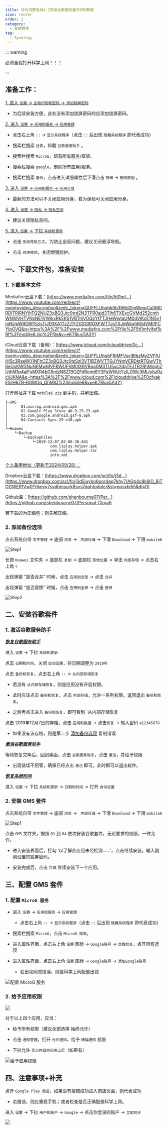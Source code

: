 ```yaml
---
title: 华为鸿蒙系统4.2安装谷歌服务套件GMS教程
icon: router
order: 2
category:
  - 安装教程
tag:
  - Synology
---
```


<SiteInfo
  name="华为鸿蒙系统4.2安装谷歌服务套件GMS教程"
  desc="提醒：在开始安装谷歌框架前还是建议关闭应用分身，像微信双开之类的，因为有朋友反馈，开着应用双开安装谷歌框架可能会报错。"
  url="https://www.youtube.com/watch?v=eK78luv5A3Y"
  logo="https://www.gstatic.com/youtube/img/branding/favicon/favicon_144x144.png"
  preview="https://i.ytimg.com/vi/eK78luv5A3Y/maxresdefault.jpg"
/>

::: warning

必须全程打开科学上网！！！

:::

## 准备工作：

<u> 1. 进入 `设置` -> `生物识别和密码` -> `添加锁屏密码` </u>

- 为后续安装方便，此处没有添加锁屏密码的应添加锁屏密码。

<u> 2. 进入 `设置` -> `应用和服务` -> `应用管理` </u>

- 点击右上角 `::` -> `显示系统程序`（点击 `::` 后出现 `隐藏系统程序` 即代表成功）

- 搜索栏搜索 `谷歌`，卸载 `谷歌服务助手` 。

- 搜索栏搜索 `MicroG`，卸载所有服务/框架。

- 搜索栏搜索 `google`，删除所有应用/服务。

- 搜索栏搜索 `备份`，点击进入详细属性后下滑点击 `存储` -> `删除数据` 。

<u> 3. 进入 `设置` -> `应用和服务` -> `应用分身` </u>

- 最新的方法可以不关闭应用分身，若为保险可关闭应用分身。

<u> 4. 进入 `设置` -> `隐私` -> `隐私空间` </u>

- 建议关闭隐私空间。

<u> 5. 进入 `设置` -> 下拉 `系统和更新` </u>

- 点击 `系统导航方式`，为防止出现问题，建议关闭悬浮导航。

- 点击 `纯净模式`，关闭增强防护。

## 一、下载文件包，准备安装

### 1. 下载基本文件

Mediafire云盘下载：[https://www.mediafire.com/file/5tl1mf...](https://www.youtube.com/redirect?event=video_description&redir_token=QUFFLUhqbktIb3R6d2lmWmpCa0M0RDlTRlRNYjhTQ2NUZ3xBQ3Jtc0trd2N3TFR0ajd3Tlh6TXExcGVMd252cmhWNWVHTVNxNE1VWlkxRk5KS1VBTmVOQzYtTTJHeWwtaUM0dVlKcE1NSy1mNUpWRDRPSzlsTjJERXA1TzZiTFZGSGlROXFWTTJsTXJnWkxhR0dVM0FCYlpGVQ&q=https%3A%2F%2Fwww.mediafire.com%2Ffile%2F5tl1mfylfaf1k9f%2Fmobile6.zip%2Ffile&v=eK78luv5A3Y) 

iCloud云盘下载（备用）：[https://www.icloud.com/iclouddrive/0c...](https://www.youtube.com/redirect?event=video_description&redir_token=QUFFLUhqbFRiMFVscjBlbzMyZVFfUHI5c3RseW01NFhCZ3xBQ3Jtc0tsSzl3VTlBZWVTTGJYNmVERDktRTQwVTh6eUxKWGNuNEMwMVFBWUFhM0lXRVBqa0M3TU5uc2dpTFJTR2RhMnphZUthM1p4alFsMXR4bG5rdzN6Z19OZFdRemt6Y3FqWWJtYzlLOWc3MjJybzRzcVJKNA&q=https%3A%2F%2Fwww.icloud.com%2Ficlouddrive%2F0cfyakESrH6ZB-RGMOq_QhMIQ%23mobile6&v=eK78luv5A3Y)

打开网址并下载 `mobile6.zip` 到手机，并解压缩。

``` tree
├─GMS
│      01.microg.android.gms.apk
│      02.Google Play Store_40.9.25-23.apk
│      03.com.google.android.gsf-8.apk
│      04.Contacts Sync-29-v10.apk
│
└─Huawei
    └─Backup
        └─backupFiles
            └─2019-12-07_02-08-38-841
                    com.lzplay.helper.apk
                    com.lzplay.helper.tar
                    info.xml
```

<u> 个人备用地址（更新于2024/09/28）：</u>

Dropbox云盘下载：[https://www.dropbox.com/scl/fo/j3d...](https://www.dropbox.com/scl/fo/j3d5iuybo6oor4eq7khy7/AGp4c9k6lO_BjTOGWERfVw0?rlkey=7svdbmsurk8svs7qqhtodoler&st=ppsxbi55&dl=0)

Github库：[https://github.com/shenbourne07/Per...](https://github.com/shenbourne07/Personal-Cloud)

若下载的为压缩包；则先解压缩。

### 2. 添加备份选项

点击系统自带 `文件管理` -> 底部 `浏览` -> ` 内部存储` ->  下滑 `Download` -> 下滑 
`mobile6`

![Step1](https://cdn.jsdelivr.net/gh/shenbourne/Image-Hosting-Service@main/blog/202409281126093.jpg)

长按 `Huawei` 文件夹 -> 底部栏 `复制` -> 底部栏 `其他位置` -> 单击 `内部存储` -> 点击右上角 `√`

出现弹窗 “是否合并” 时候，点击 `应用到全部` -> 点击 `合并`

出现弹窗 “是否替换” 时候，点击 `应用到全部` -> 点击 `替换`

![Step2](https://cdn.jsdelivr.net/gh/shenbourne/Image-Hosting-Service@main/blog/202409281618749.jpg)

## 二、安装谷歌套件

### 1. 激活谷歌服务助手

<u> <b> <i> 恢复谷歌服务助手 </i> </b> </u>

进入 `设置` -> 下拉 `系统和更新`

点击 `日期和时间`，关闭 `自动设置`，将日期调整为 `2019年`

点击 `备份和恢复`，点击右上角 `::` -> `从内部存储恢复` 

- 若没有 `从内部存储恢复`，则是应用没有开启权限。

- 此时应该点击 `备份和恢复`，点击 `外部存储`，允许一系列权限，返回退出 `备份和恢复`。

- 之后再点击进入 `备份和恢复`，即可看到 `从内部存储恢复

点击 2019年12月7日的存档，点击 `应用和数据` -> 点击`恢复` -> 输入密码 `a12345678`

- 如果没有该存档，则是第二步 [添加备份选项](#_2-添加备份选项) 复制错误

<u> <b> <i> 激活谷歌服务助手 </i> </b> </u>

等待恢复完毕后，回到桌面，点击 `谷歌服务助手`，点击 `激活`，并给予权限

- 出现错误不用管，确保已经点击 `激活` 即可。此时即可以退出软件。

<u> <b> <i> 恢复系统时间 </i> </b> </u>

进入 `设置` -> 下拉 `系统和更新` -> `日期和时间` -> 打开 `自动设置`

### 2. 安装 GMS 套件

点击系统自带 `文件管理` -> 底部 `浏览` -> ` 内部存储` ->  下滑 `Download` -> 下滑 
`mobile6`

![Step1](https://cdn.jsdelivr.net/gh/shenbourne/Image-Hosting-Service@main/blog/202409281126093.jpg)

点击 `GMS` 文件夹，按照 `01` 到 `04` 依次安装谷歌套件。无论要求的权限，一律允许。

- 进入安装界面后，打勾 ‘以了解此应用未经检测……’，点击继续安装，输入刚刚设置的锁屏密码。

- 安装完成后，点击 `完成` 继续安装下一个应用。

## 三、配置 GMS 套件

### 1. 配置 `MicroG 服务`

- 进入 `设置` -> `应用和服务` -> `应用管理`

	- 点击右上角 `::` -> `显示系统程序`（点击 `::` 后出现 `隐藏系统程序` 即代表成功）

- 搜索栏搜索 `MicroG`，点击 `MicroG 服务`。

- 进入属性界面，点击右上角 `设置` 图标 -> `Google账号` -> `自我检查`，点开所有选项

- 进入属性界面，点击右上角 `设置` 图标 -> `Google账号` -> `添加Google账号`

	- 若出现网络错误，则是科学上网配置出错

![配置 `MicroG 服务`](https://cdn.jsdelivr.net/gh/shenbourne/Image-Hosting-Service@main/blog/202409281752831.jpg)

### 2.  给予应用权限

![](https://cdn.jsdelivr.net/gh/shenbourne/Image-Hosting-Service@main/blog/202409281805188.jpg)

对于以上四个应用，应当：

- 给予所有权限（建议全部选择 始终允许）

- 点击 `通知管理`，打开 `允许通知`，给予 `横幅通知` 权限

- 下拉允许 `显示在其他应用上层`（如果有）

![给予应用权限](https://cdn.jsdelivr.net/gh/shenbourne/Image-Hosting-Service@main/blog/202409281808862.jpg)


## 四、注意事项+补充

点开 `Google Play 商店`，如果没有报错成功进入商店页面，则代表成功

- 若报错，则应重启手机；或者检查是否正确配置科学上网。

进入 `设置` -> 下拉 `用户和账户` -> `Google` -> 点击你登录的账户 -> `立即同步`

![](https://cdn.jsdelivr.net/gh/shenbourne/Image-Hosting-Service@main/blog/202409281816240.jpg)

